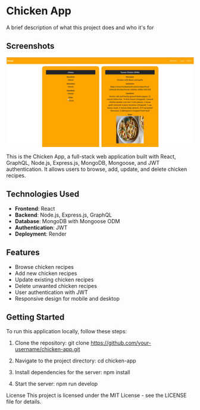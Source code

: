 
# Chicken App

A brief description of what this project does and who it's for


## Screenshots

![App Screenshot](./client/photos/app_screenshot.jpg)

This is the Chicken App, a full-stack web application built with React, GraphQL, Node.js, Express.js, MongoDB, Mongoose, and JWT authentication. It allows users to browse, add, update, and delete chicken recipes.

## Technologies Used
- **Frontend**: React
- **Backend**: Node.js, Express.js, GraphQL
- **Database**: MongoDB with Mongoose ODM
- **Authentication**: JWT
- **Deployment**: Render

## Features
- Browse chicken recipes
- Add new chicken recipes
- Update existing chicken recipes
- Delete unwanted chicken recipes
- User authentication with JWT
- Responsive design for mobile and desktop

## Getting Started
To run this application locally, follow these steps:

1. Clone the repository:
    git clone https://github.com/your-username/chicken-app.git

2. Navigate to the project directory:
    cd chicken-app

3. Install dependencies for the server:
    npm install

4. Start the server:
    npm run develop

License
This project is licensed under the MIT License - see the LICENSE file for details.
